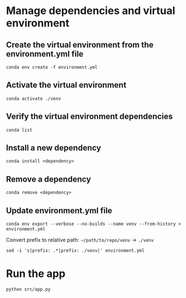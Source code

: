 # Manage dependencies and virtual environment

## Create the virtual environment from the environment.yml file
```shell
conda env create -f environment.yml
```

## Activate the virtual environment
```shell
conda activate ./venv
```

## Verify the virtual environment dependencies
```shell
conda list
```

## Install a new dependency
```shell
conda install <dependency>
```

## Remove a dependency
```shell
conda remove <dependency>
```

## Update environment.yml file
```shell
conda env export --verbose --no-builds --name venv --from-history > environment.yml
```
Convert prefix to relative path: `~/path/to/repo/venv` -> `./venv`
```shell
sed -i 's|prefix: .*|prefix: ./venv|' environment.yml
```

# Run the app

```shell
python src/app.py
```


